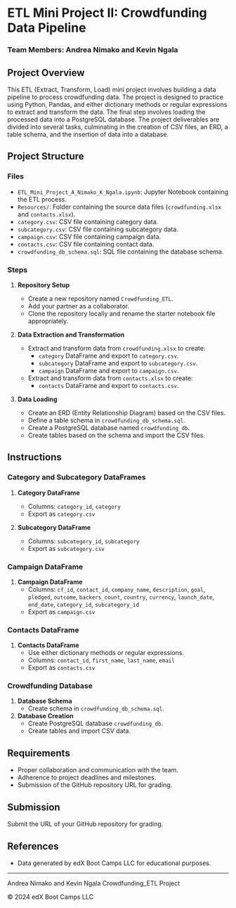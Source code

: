 
# ETL Mini Project II: Crowdfunding Data Pipeline

### Team Members: Andrea Nimako and Kevin Ngala

## Project Overview

This ETL (Extract, Transform, Load) mini project involves building a data pipeline to process crowdfunding data. The project is designed to practice using Python, Pandas, and either dictionary methods or regular expressions to extract and transform the data. The final step involves loading the processed data into a PostgreSQL database. The project deliverables are divided into several tasks, culminating in the creation of CSV files, an ERD, a table schema, and the insertion of data into a database.

## Project Structure

### Files
- `ETL_Mini_Project_A_Nimako_K_Ngala.ipynb`: Jupyter Notebook containing the ETL process.
- `Resources/`: Folder containing the source data files (`crowdfunding.xlsx` and `contacts.xlsx`).
- `category.csv`: CSV file containing category data.
- `subcategory.csv`: CSV file containing subcategory data.
- `campaign.csv`: CSV file containing campaign data.
- `contacts.csv`: CSV file containing contact data.
- `crowdfunding_db_schema.sql`: SQL file containing the database schema.

### Steps

1. **Repository Setup**
   - Create a new repository named `Crowdfunding_ETL`.
   - Add your partner as a collaborator.
   - Clone the repository locally and rename the starter notebook file appropriately.

2. **Data Extraction and Transformation**
   - Extract and transform data from `crowdfunding.xlsx` to create:
     - `category` DataFrame and export to `category.csv`.
     - `subcategory` DataFrame and export to `subcategory.csv`.
     - `campaign` DataFrame and export to `campaign.csv`.
   - Extract and transform data from `contacts.xlsx` to create:
     - `contacts` DataFrame and export to `contacts.csv`.

3. **Data Loading**
   - Create an ERD (Entity Relationship Diagram) based on the CSV files.
   - Define a table schema in `crowdfunding_db_schema.sql`.
   - Create a PostgreSQL database named `crowdfunding_db`.
   - Create tables based on the schema and import the CSV files.

## Instructions

### Category and Subcategory DataFrames

1. **Category DataFrame**
   - Columns: `category_id`, `category`
   - Export as `category.csv`

2. **Subcategory DataFrame**
   - Columns: `subcategory_id`, `subcategory`
   - Export as `subcategory.csv`

### Campaign DataFrame

1. **Campaign DataFrame**
   - Columns: `cf_id`, `contact_id`, `company_name`, `description`, `goal`, `pledged`, `outcome`, `backers_count`, `country`, `currency`, `launch_date`, `end_date`, `category_id`, `subcategory_id`
   - Export as `campaign.csv`

### Contacts DataFrame

1. **Contacts DataFrame**
   - Use either dictionary methods or regular expressions.
   - Columns: `contact_id`, `first_name`, `last_name`, `email`
   - Export as `contacts.csv`

### Crowdfunding Database

1. **Database Schema**
   - Create schema in `crowdfunding_db_schema.sql`.
2. **Database Creation**
   - Create PostgreSQL database `crowdfunding_db`.
   - Create tables and import CSV data.

## Requirements

- Proper collaboration and communication with the team.
- Adherence to project deadlines and milestones.
- Submission of the GitHub repository URL for grading.

## Submission

Submit the URL of your GitHub repository for grading.

## References

- Data generated by edX Boot Camps LLC for educational purposes.

---

Andrea Nimako and Kevin Ngala
Crowdfunding_ETL Project

© 2024 edX Boot Camps LLC
